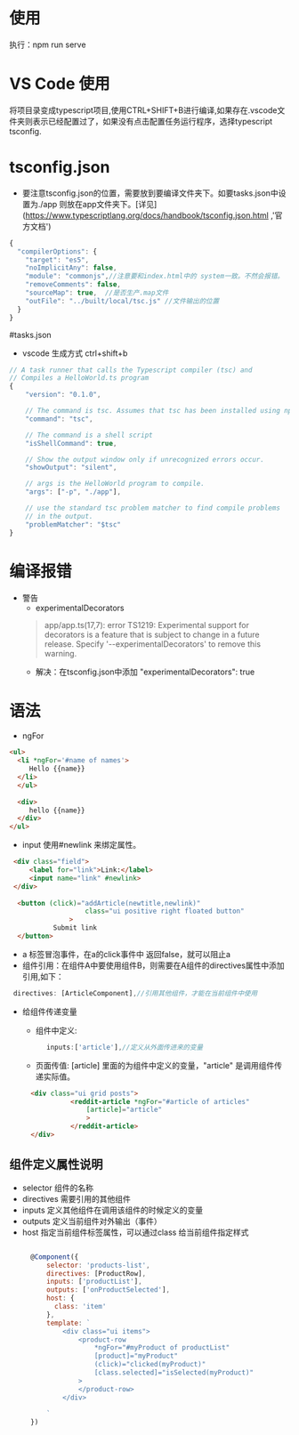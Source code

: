# 使用
执行：npm run serve
# VS Code 使用
将项目录变成typescript项目,使用CTRL+SHIFT+B进行编译,如果存在.vscode文件夹则表示已经配置过了，如果没有点击配置任务运行程序，选择typescript tsconfig.
# tsconfig.json 
* 要注意tsconfig.json的位置，需要放到要编译文件夹下。如要tasks.json中设置为./app 则放在app文件夹下。[详见](https://www.typescriptlang.org/docs/handbook/tsconfig.json.html ,'官方文档')
```javascript
{
  "compilerOptions": {
    "target": "es5",
    "noImplicitAny": false,
    "module": "commonjs",//注意要和index.html中的 system一致。不然会报错。
    "removeComments": false,
    "sourceMap": true,  //是否生产.map文件
    "outFile": "../built/local/tsc.js" //文件输出的位置
  }
}
```

#tasks.json
* vscode 生成方式  ctrl+shift+b 

```javascript
// A task runner that calls the Typescript compiler (tsc) and
// Compiles a HelloWorld.ts program
{
	"version": "0.1.0",

	// The command is tsc. Assumes that tsc has been installed using npm install -g typescript
	"command": "tsc",

	// The command is a shell script
	"isShellCommand": true,

	// Show the output window only if unrecognized errors occur.
	"showOutput": "silent",

	// args is the HelloWorld program to compile.
	"args": ["-p", "./app"],

	// use the standard tsc problem matcher to find compile problems
	// in the output.
	"problemMatcher": "$tsc"
}

```

# 编译报错
* 警告
    * experimentalDecorators
    >  app/app.ts(17,7): error TS1219: Experimental support for decorators is a feature that is subject to change in a future release. Specify '--experimentalDecorators' to remove this warning.
    *  解决：在tsconfig.json中添加     "experimentalDecorators": true

# 语法
* ngFor
```html
<ul>
  <li *ngFor='#name of names'>
     Hello {{name}}
  </li>
  </ul>
        
  <div>
     hello {{name}}
  </div>
</ul>
```

* input  使用#newlink 来绑定属性。
 ```html
  <div class="field">
      <label for="link">Link:</label>
      <input name="link" #newlink>
  </div>
  
   <button (click)="addArticle(newtitle,newlink)"
                    class="ui positive right floated button"
                >
            Submit link
   </button>
 ```
* a 标签冒泡事件，在a的click事件中 返回false，就可以阻止a
* 组件引用：在组件A中要使用组件B，则需要在A组件的directives属性中添加引用,如下：
 ```javascript
  directives: [ArticleComponent],//引用其他组件，才能在当前组件中使用
 ```
* 给组件传递变量
    * 组件中定义:
    ```javascript
          inputs:['article'],//定义从外面传进来的变量
    
    ```
    
    * 页面传值: [article] 里面的为组件中定义的变量，"article" 是调用组件传递实际值。
    ```html
      <div class="ui grid posts">
                <reddit-article *ngFor="#article of articles"
                    [article]="article"
                    >
                </reddit-article>
      </div>
    ```
 
 
 
## 组件定义属性说明

* selector 组件的名称
* directives 需要引用的其他组件
* inputs 定义其他组件在调用该组件的时候定义的变量
* outputs 定义当前组件对外输出（事件）
* host 指定当前组件标签属性，可以通过class 给当前组件指定样式
  ```javascript

    @Component({
        selector: 'products-list',
        directives: [ProductRow],
        inputs: ['productList'],
        outputs: ['onProductSelected'],
        host: {
          class: 'item'
        },
        template: `
            <div class="ui items">
                <product-row 
                    *ngFor="#myProduct of productList"
                    [product]="myProduct"
                    (click)="clicked(myProduct)"
                    [class.selected]="isSelected(myProduct)"
                >
                </product-row>
            </div>
        
        `
    })
  ```